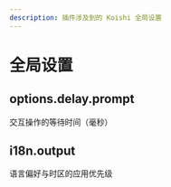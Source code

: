 ```yaml
---
description: 插件涉及到的 Koishi 全局设置
---
```


# 全局设置

## options.delay.prompt <a href="#options-delay" id="options-delay"></a>

交互操作的等待时间（毫秒）

## i18n.output <a href="#options-delay" id="options-delay"></a>

语言偏好与时区的应用优先级
